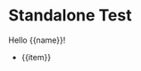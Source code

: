 # Standalone Test

<!-- xmd:set name="World" -->
Hello {{name}}!

<!-- xmd:set items=["apple", "banana", "orange"] -->
<!-- xmd:for item in items -->
- {{item}}
<!-- xmd:endfor -->